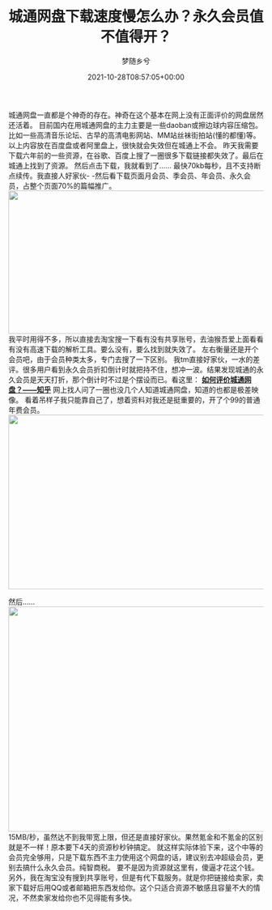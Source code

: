 ﻿---
title: 城通网盘下载速度慢怎么办？永久会员值不值得开？
author: 梦随乡兮

date: 2021-10-28T08:57:05+00:00

slug: "chengtongwangpan"
---
城通网盘一直都是个神奇的存在。神奇在这个基本在网上没有正面评价的网盘居然还活着。
目前国内在用城通网盘的主力主要是一些daoban或擦边球内容压缩包。比如一些高清音乐论坛、古早的高清电影网站、MM站丝袜街拍站(懂的都懂)等。
以上内容放在百度盘或者阿里盘上，很快就会失效但在城通上不会。
昨天我需要下载六年前的一些资源，在谷歌、百度上搜了一圈很多下载链接都失效了。最后在城通上找到了资源。
然后点击下载，我就看到了……
最快70kb每秒，且不支持断点续传。我直接人好家伙- -然后看下载页面月会员、季会员、年会员、永久会员，占整个页面70%的篇幅推广。<img width="1024" height="283" src="https://r2.imsxx.com/wp-content/uploads/2021/10/QQ截图20211028165812.png" alt="" />
我平时用得不多，所以直接去淘宝搜一下看有没有共享账号，去油猴吾爱上面看看有没有高速下载的解析工具。要么没有，要么找到就失效了。
左右衡量还是开个会员吧，由于会员种类太多，专门去搜了一下区别。
我tm直接好家伙，一水的差评。很多用户看到永久会员折扣倒计时就把持不住，想冲一波。结果发现城通的永久会员是天天打折，那个倒计时不过是个摆设而已。看这里： **<a rel="nofollow" rel="noreferrer noopener" href="https://www.zhihu.com/question/298013788" target="_blank">如何评价城通网盘？——知乎</a>**
网上找人问了一圈也没几个人知道城通网盘，知道的也都是极差映像。
看着吊样子我只能靠自己了，想着资料对我还是挺重要的，开了个99的普通年费会员。<img width="1024" height="345" src="https://r2.imsxx.com/wp-content/uploads/2021/10/QQ截图20211028165758.png" alt="" />
<p class="is-style-default">
然后……
<img width="546" height="445" src="https://r2.imsxx.com/wp-content/uploads/2021/10/QQ截图20211028225814.png" alt="" />
15MB/秒，虽然达不到我带宽上限，但还是直接好家伙。果然氪金和不氪金的区别就是不一样！原本要下4天的资源秒秒钟搞定。
就这样实际体验下来，这个中等的会员完全够用，只是下载东西不主力使用这个网盘的话，建议别去冲超级会员，更别去搞什么永久会员。纯智商税。
要不是因为资源就这里有，傻逼才花这个钱。
另外，我在淘宝没有搜到共享账号，但是有代下载服务。就是你把链接给卖家，卖家下载好后用QQ或者邮箱把东西发给你。这个只适合资源不敏感且容量不大的情况，不然卖家发给你也不见得能有多快。
